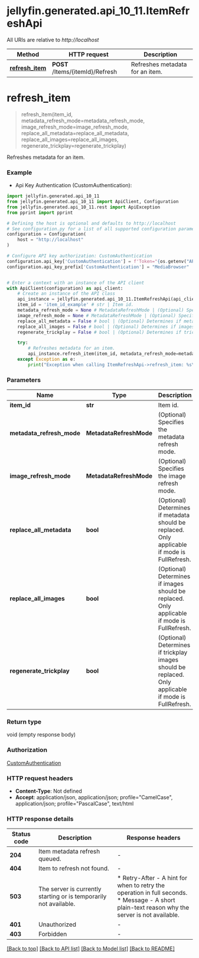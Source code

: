 # jellyfin.generated.api_10_11.ItemRefreshApi

All URIs are relative to *http://localhost*

Method | HTTP request | Description
------------- | ------------- | -------------
[**refresh_item**](ItemRefreshApi.md#refresh_item) | **POST** /Items/{itemId}/Refresh | Refreshes metadata for an item.


# **refresh_item**
> refresh_item(item_id, metadata_refresh_mode=metadata_refresh_mode, image_refresh_mode=image_refresh_mode, replace_all_metadata=replace_all_metadata, replace_all_images=replace_all_images, regenerate_trickplay=regenerate_trickplay)

Refreshes metadata for an item.

### Example

* Api Key Authentication (CustomAuthentication):

```python
import jellyfin.generated.api_10_11
from jellyfin.generated.api_10_11 import ApiClient, Configuration
from jellyfin.generated.api_10_11.rest import ApiException
from pprint import pprint

# Defining the host is optional and defaults to http://localhost
# See configuration.py for a list of all supported configuration parameters.
configuration = Configuration(
    host = "http://localhost"
)

# Configure API key authorization: CustomAuthentication
configuration.api_key['CustomAuthentication'] = f'Token="{os.getenv("API_KEY")}"'
configuration.api_key_prefix['CustomAuthentication'] = "MediaBrowser"


# Enter a context with an instance of the API client
with ApiClient(configuration) as api_client:
    # Create an instance of the API class
    api_instance = jellyfin.generated.api_10_11.ItemRefreshApi(api_client)
    item_id = 'item_id_example' # str | Item id.
    metadata_refresh_mode = None # MetadataRefreshMode | (Optional) Specifies the metadata refresh mode. (optional) (default to None)
    image_refresh_mode = None # MetadataRefreshMode | (Optional) Specifies the image refresh mode. (optional) (default to None)
    replace_all_metadata = False # bool | (Optional) Determines if metadata should be replaced. Only applicable if mode is FullRefresh. (optional) (default to False)
    replace_all_images = False # bool | (Optional) Determines if images should be replaced. Only applicable if mode is FullRefresh. (optional) (default to False)
    regenerate_trickplay = False # bool | (Optional) Determines if trickplay images should be replaced. Only applicable if mode is FullRefresh. (optional) (default to False)

    try:
        # Refreshes metadata for an item.
        api_instance.refresh_item(item_id, metadata_refresh_mode=metadata_refresh_mode, image_refresh_mode=image_refresh_mode, replace_all_metadata=replace_all_metadata, replace_all_images=replace_all_images, regenerate_trickplay=regenerate_trickplay)
    except Exception as e:
        print("Exception when calling ItemRefreshApi->refresh_item: %s\n" % e)
```



### Parameters


Name | Type | Description  | Notes
------------- | ------------- | ------------- | -------------
 **item_id** | **str**| Item id. | 
 **metadata_refresh_mode** | **MetadataRefreshMode**| (Optional) Specifies the metadata refresh mode. | [optional] [default to None]
 **image_refresh_mode** | **MetadataRefreshMode**| (Optional) Specifies the image refresh mode. | [optional] [default to None]
 **replace_all_metadata** | **bool**| (Optional) Determines if metadata should be replaced. Only applicable if mode is FullRefresh. | [optional] [default to False]
 **replace_all_images** | **bool**| (Optional) Determines if images should be replaced. Only applicable if mode is FullRefresh. | [optional] [default to False]
 **regenerate_trickplay** | **bool**| (Optional) Determines if trickplay images should be replaced. Only applicable if mode is FullRefresh. | [optional] [default to False]

### Return type

void (empty response body)

### Authorization

[CustomAuthentication](../README.md#CustomAuthentication)

### HTTP request headers

 - **Content-Type**: Not defined
 - **Accept**: application/json, application/json; profile="CamelCase", application/json; profile="PascalCase", text/html

### HTTP response details

| Status code | Description | Response headers |
|-------------|-------------|------------------|
**204** | Item metadata refresh queued. |  -  |
**404** | Item to refresh not found. |  -  |
**503** | The server is currently starting or is temporarily not available. |  * Retry-After - A hint for when to retry the operation in full seconds. <br>  * Message - A short plain-text reason why the server is not available. <br>  |
**401** | Unauthorized |  -  |
**403** | Forbidden |  -  |

[[Back to top]](#) [[Back to API list]](../README.md#documentation-for-api-endpoints) [[Back to Model list]](../README.md#documentation-for-models) [[Back to README]](../README.md)

